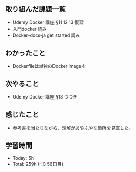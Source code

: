 ## 取り組んだ課題一覧
- Udemy Docker 講座 §11 12 13 復習
- 入門docker 読み
- Docker-docs-ja get started 読み
## わかったこと
- Dockerfileは単独のDocker imageを
## 次やること
- Udemy Docker 講座 §13 つづき
## 感じたこと
- 参考書を当たりながら、理解があやふやな箇所を見直した。
## 学習時間
- Today: 5h
- Total: 259h (HC 56日目)

